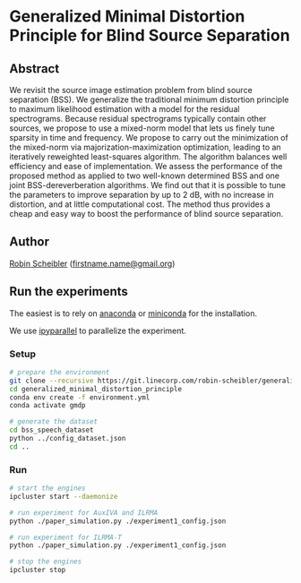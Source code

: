 # Generalized Minimal Distortion Principle for Blind Source Separation

## Abstract

We revisit the source image estimation problem from blind source separation
(BSS). We generalize the traditional minimum distortion principle to maximum
likelihood estimation with a model for the residual spectrograms. Because
residual spectrograms typically contain other sources, we propose to use a
mixed-norm model that lets us finely tune sparsity in time and frequency. We
propose to carry out the minimization of the mixed-norm via
majorization-maximization optimization, leading to an iteratively reweighted
least-squares algorithm. The algorithm balances well efficiency and ease of
implementation. We assess the performance of the proposed method as applied
to two well-known determined BSS and one joint BSS-dereverberation algorithms.
We find out that it is possible to tune the parameters to improve separation by
up to 2 dB, with no increase in distortion, and at little computational cost.
The method thus provides a cheap and easy way to boost the performance of
blind source separation.

## Author

[Robin Scheibler](http://robinscheibler.org) (firstname.name@gmail.org)

## Run the experiments

The easiest is to rely on [anaconda](https://www.anaconda.com/products/individual) or [miniconda](https://docs.conda.io/en/latest/miniconda.html) for the installation.

We use [ipyparallel](https://ipyparallel.readthedocs.io/en/latest/) to parallelize the experiment.

### Setup

```bash
# prepare the environment
git clone --recursive https://git.linecorp.com/robin-scheibler/generalized_minimal_distortion_principle.git
cd generalized_minimal_distortion_principle
conda env create -f environment.yml
conda activate gmdp

# generate the dataset
cd bss_speech_dataset
python ../config_dataset.json
cd ..
```

### Run

```bash
# start the engines
ipcluster start --daemonize

# run experiment for AuxIVA and ILRMA
python ./paper_simulation.py ./experiment1_config.json

# run experiment for ILRMA-T
python ./paper_simulation.py ./experiment1_config.json

# stop the engines
ipcluster stop
```
